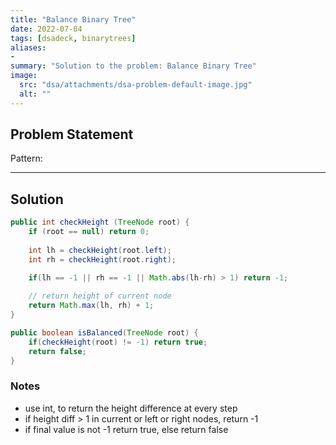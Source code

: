 ```yaml
---
title: "Balance Binary Tree"
date: 2022-07-04
tags: [dsadeck, binarytrees]
aliases:
- 
summary: "Solution to the problem: Balance Binary Tree"
image:
  src: "dsa/attachments/dsa-problem-default-image.jpg"
  alt: ""
---
```


## Problem Statement


Pattern: 

---

## Solution
``` java
public int checkHeight (TreeNode root) {
	if (root == null) return 0;
	
	int lh = checkHeight(root.left);
	int rh = checkHeight(root.right);

	if(lh == -1 || rh == -1 || Math.abs(lh-rh) > 1) return -1;
		
	// return height of current node
	return Math.max(lh, rh) + 1;
}

public boolean isBalanced(TreeNode root) {
	if(checkHeight(root) != -1) return true;
	return false;
}
```

### Notes
- use int, to return the height difference  at every step
- if height diff > 1 in current or left or right nodes, return -1
- if final value is not -1 return true, else return false

